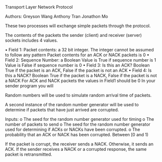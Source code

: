 Transport Layer Network Protocol

Authors:
Greyson Wang
Anthony Tran
Jonathon Mo

These two processes will exchange simple packets through the 
protocol. 

The contents of the packets the sender (client) and receiver
(server) sockets includes 4 values.

• Field 1: Packet contents: a 32 bit integer.
The integer cannot be assumed to follow any pattern
Packet contents for an ACK or NACK packets is 0
• Field 2: Sequence Number: a Boolean
Value is True if sequence number is 1
Value is False if sequence number is 0
• Field 3: Is this an ACK? Boolean
True if the packet is an ACK, False if the packet is not an ACK
• Field 4: Is this a NACK? Boolean
True if the packet is a NACK, False if the packet is not a NACK
For ACK and NACK packets the values in Field1 should be 0
In your sender program you will

Random numbers will be used to simulate random arrival time of packets. 

A second instance of the random number generator will be used to determine if packets that have just arrived
are corrupted. 

Inputs:
o The seed for the random number generator used for timing
o The number of packets to send
o The seed for the random number generator used for determining if ACKs or NACKs
have been corrupted.
o The probability that an ACK or NACK has been corrupted. Between [0 and 1)

If the packet is corrupt, the receiver sends a NACK. Otherwise, it sends an ACK.
If the sender receives a NACK or a corrupted response, the same packet is retransmitted.
